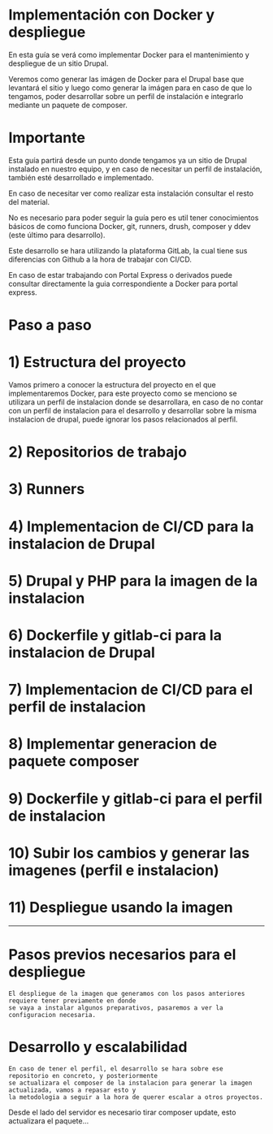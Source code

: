 #  Implementación con Docker y despliegue

En esta guía se verá como implementar Docker para el mantenimiento y despliegue de un sitio Drupal.

Veremos como generar las imágen de Docker para el Drupal base que levantará el sitio y luego como
generar la imágen para en caso de que lo tengamos, poder desarrollar sobre un perfil de instalación e integrarlo 
mediante un paquete de composer.

#  Importante

Esta guía partirá desde un punto donde tengamos ya un sitio de Drupal instalado en nuestro equipo, 
y en caso de necesitar un perfil de instalación, también esté desarrollado e implementado.

En caso de necesitar ver como realizar esta instalación consultar el resto del material.

No es necesario para poder seguir la guía pero es util tener conocimientos básicos de como funciona Docker, git,
runners, drush, composer y ddev (este último para desarrollo).

Este desarrollo se hara utilizando la plataforma GitLab, la cual tiene sus diferencias con Github a la hora de trabajar
con CI/CD.

En caso de estar trabajando con Portal Express o derivados puede consultar directamente la guia correspondiente a Docker para portal express.

#  Paso a paso
# 1) Estructura del proyecto
 Vamos primero a conocer la estructura del proyecto en el que implementaremos Docker, para este proyecto como se menciono
    se utilizara un perfil de instalacion donde se desarrollara, en caso de no contar con un perfil de instalacion para el
    desarrollo y desarrollar sobre la misma instalacion de drupal, puede ignorar los pasos relacionados al perfil.
    
# 2) Repositorios de trabajo

# 3) Runners

# 4) Implementacion de CI/CD para la instalacion de Drupal

# 5) Drupal y PHP para la imagen de la instalacion

# 6) Dockerfile y gitlab-ci para la instalacion de Drupal

# 7) Implementacion de CI/CD para el perfil de instalacion

# 8) Implementar generacion de paquete composer

# 9) Dockerfile y gitlab-ci para el perfil de instalacion

# 10) Subir los cambios y generar las imagenes (perfil e instalacion)

# 11) Despliegue usando la imagen

-------------------------------------------------------------------------------------------------------------

# Pasos previos necesarios para el despliegue
    El despliegue de la imagen que generamos con los pasos anteriores requiere tener previamente en donde
    se vaya a instalar algunos preparativos, pasaremos a ver la configuracion necesaria.
    
# Desarrollo y escalabilidad
    En caso de tener el perfil, el desarrollo se hara sobre ese repositorio en concreto, y posteriormente
    se actualizara el composer de la instalacion para generar la imagen actualizada, vamos a repasar esto y
    la metodologia a seguir a la hora de querer escalar a otros proyectos.

Desde el lado del servidor es necesario tirar composer update, esto actualizara el paquete...
